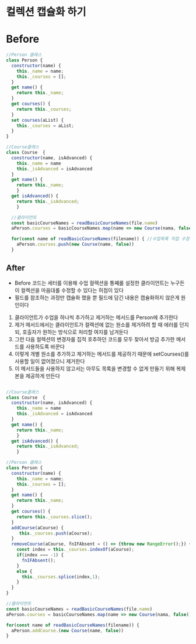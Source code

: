 # 컬렉션 캡슐화 하기

# Before

```javascript
//Person 클래스
class Person {
  constructor(name) {
    this._name = name;
    this._courses = [];
  }
  get name() {
    return this._name;
  }
  get courses() {
    return this._courses;
  }
  set courses(aList) {
    this._courses = aList;
  }
}

//Course클래스
class Course  {
  constructor(name, isAdvanced) {
    this._name = name
    this._isAdvanced = isAdvanced
  }
  get name() {
    return this._name;
    }
  get isAdvanced() {
    return this._isAdvanced;
    }

  //클라이언트
  const basicCourseNames = readBasicCourseNames(file.name)
  aPerson.courses = basicCourseNames.map(name => new Course(nama, false))

  for(const name of readBasicCourseNames(filename)) { //수업목록 직접 수정
    aPerson.courses.push(new Course(name, false))
  }
```

## After

- Before 코드는 세터를 이용해 수업 컬렉션을 통째롤 설정한 클라이언트는 누구든 이 컬렉션을 마음대롤 수정할 수 있다는 허점이 있다
- 필드를 참조하는 과정만 캡슐화 했을 뿐 필드에 담긴 내용은 캡슐화하지 않은게 원인이다

1. 클라이언트가 수업을 하나씩 추가하고 제거하는 메서드를 Person에 추가한다
2. 제거 메서드에서는 클라이언트가 컬렉션에 없는 원소를 제거하려 할 때 에러를 던지되, 호출자가 원하는 방식으로 처리할 여지를 남겨둔다
3. 그런 다음 컬렉션의 변경자를 집적 호추하던 코드를 모두 찾아서 방금 추가한 메서드를 사용하도록 바꾼다
4. 이렇게 개별 원소를 추가하고 제거하는 메서드를 제공하기 때문에 setCourses()를 사용할 일이 없어졌으니 제거한다
5. 이 메서드들을 사용하지 않고서는 아무도 목록을 변경할 수 없게 만들기 위해 복제본을 제공하게 만든다

```javascript

//Course클래스
class Course  {
  constructor(name, isAdvanced) {
    this._name = name
    this._isAdvanced = isAdvanced
  }
  get name() {
    return this._name;
    }
  get isAdvanced() {
    return this._isAdvanced;
    }

//Person 클래스
class Person {
  constructor(name) {
    this._name = name;
    this._courses = [];
  }
  get name() {
    return this._name;
  }
  get courses() {
    return this._courses.slice();
  }
  addCourse(aCourse) {
     this._courses.push(aCourse);
  }
  removeCourse(aCourse, fnIFAbsent = () => {throw new RangeError();}) {
    const index = this._courses.indexOf(aCourse);
    if(index === -1) {
      fnIFAbsent();
    }
    else {
      this._courses.splice(index,1);
    }
  }
}

//클라이언트
const basicCourseNames = readBasicCourseNames(file.name)
aPerson.courses = basicCourseNames.map(name => new Course(nama, false))

for(const name of readBasicCourseNames(filename)) {
  aPerson.addCourse.(new Course(name, false))
}
```
